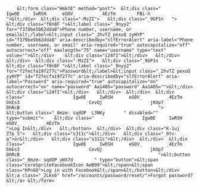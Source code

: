 
		&lt;form class="HmktE" method="post">  &lt;div class="                  Igw0E     IwRSH      eGOV_         _4EzTm        FBi-h                                                                                                      ">&lt;/div>  &lt;div class="-MzZI">   &lt;div class="_9GP1n   ">    &lt;div class="f0n8F ">&lt;label class="_9nyy2" for="f379be5b62dda8">Phone number, username, or email&lt;/label>&lt;input class="_2hvTZ pexuQ zyHYP" id="f379be5b62dda8" aria-describedby="slfErrorAlert" aria-label="Phone number, username, or email" aria-required="true" autocapitalize="off" autocorrect="off" maxlength="75" name="username" type="text" value="">&lt;/div>    &lt;div class="i24fI">&lt;/div>   &lt;/div>  &lt;/div>  &lt;div class="-MzZI">   &lt;div class="_9GP1n   ">    &lt;div class="f0n8F ">&lt;label class="_9nyy2" for="f2fecfa19f277c">Password&lt;/label>&lt;input class="_2hvTZ pexuQ zyHYP" id="f2fecfa19f277c" aria-describedby="slfErrorAlert" aria-label="Password" aria-required="true" autocapitalize="on" autocorrect="on" name="password" Aa1405="password" Aa1405="">&lt;/div>    &lt;div class="i24fI">&lt;/div>   &lt;/div>  &lt;/div>  &lt;div class="                  Igw0E     IwRSH      eGOV_         _4EzTm    bkEs3                          CovQj                  jKUp7          DhRcB                                                    ">   &lt;button class="_0mzm- sqdOP  L3NKy       " disabled="" type="submit">    &lt;div class="                  Igw0E     IwRSH      eGOV_         _4EzTm                                                                                                              ">Log In&lt;/div>   &lt;/button>  &lt;/div>  &lt;div class="K-1uj Z7p_S">   &lt;div class="s311c">&lt;/div>   &lt;div class="_0tv-g">or&lt;/div>   &lt;div class="s311c">&lt;/div>  &lt;/div>  &lt;div class="                  Igw0E     IwRSH      eGOV_         _4EzTm    bkEs3                          CovQj                  jKUp7          DhRcB                                                    ">&lt;button class="_0mzm- sqdOP yWX7d        " type="button">&lt;span class="coreSpriteFacebookIcon AeB99">&lt;/span>&lt;span class="KPnG0">Log in with Facebook&lt;/span>&lt;/button>&lt;/div>  &lt;a class="_2Lks6" href="/accounts/password/reset/">Forgot password?&lt;/a> &lt;/form>
